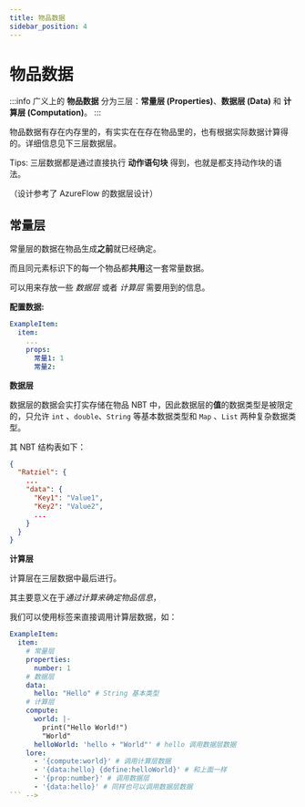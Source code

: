```yaml
---
title: 物品数据
sidebar_position: 4
---
```


# 物品数据

:::info
广义上的 **物品数据** 分为三层：**常量层 (Properties)**、**数据层 (Data)** 和 **计算层 (Computation)**。
:::

物品数据有存在内存里的，有实实在在存在物品里的，也有根据实际数据计算得的。详细信息见下三层数据层。

Tips: 三层数据都是通过直接执行 **动作语句块** 得到，也就是都支持动作块的语法。

（设计参考了 AzureFlow 的数据层设计）

## 常量层

常量层的数据在物品生成**之前**就已经确定。

而且同元素标识下的每一个物品都**共用**这一套常量数据。

可以用来存放一些 *数据层* 或者 *计算层* 需要用到的信息。

**配置数据:**
```YAML
ExampleItem:
  item:
    ...
    props:
      常量1: 1
      常量2:
```

**数据层**

数据层的数据会实打实存储在物品 NBT 中，因此数据层的**值**的数据类型是被限定的，只允许 `int` 、`double`、`String` 等基本数据类型和 `Map` 、`List` 两种复杂数据类型。

其 NBT 结构表如下：

```Json
{
  "Ratziel": {
    ...
    "data": {
      "Key1": "Value1",
      "Key2": "Value2",
      ...
    }
  }
}
```

**计算层**

计算层在三层数据中最后进行。

其主要意义在于*通过计算来确定物品信息*，

我们可以使用标签来直接调用计算层数据，如：

```YAML
ExampleItem:
  item:
    # 常量层
    properties:
      number: 1
    # 数据层
    data:
      hello: "Hello" # String 基本类型
    # 计算层
    compute:
      world: |-
        print("Hello World!")
        "World"
      helloWorld: 'hello + "World"' # hello 调用数据层数据
    lore:
      - '{compute:world}' # 调用计算层数据
      - '{data:hello} {define:helloWorld}' # 和上面一样
      - '{prop:number}' # 调用数据层
      - '{data:hello}' # 同样也可以调用数据层数据
``` -->
